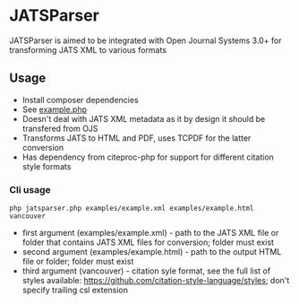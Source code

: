 # JATSParser
JATSParser is aimed to be integrated with Open Journal Systems 3.0+ for transforming JATS XML to various formats
## Usage
* Install composer dependencies
* See [example.php](examples/example.php)
* Doesn't deal with JATS XML metadata as it by design it should be transfered from OJS
* Transforms JATS to HTML and PDF, uses TCPDF for the latter conversion
* Has dependency from citeproc-php for support for different citation style formats 

### Cli usage
```
php jatsparser.php examples/example.xml examples/example.html vancouver
```
* first argument (examples/example.xml) -  path to the JATS XML file or folder that contains JATS XML files for conversion; folder must exist
* second argument (examples/example.html) - path to the output HTML file or folder; folder must exist
* third argument (vancouver) - citation syle format, see the full list of styles available: https://github.com/citation-style-language/styles; don't specify trailing csl extension
